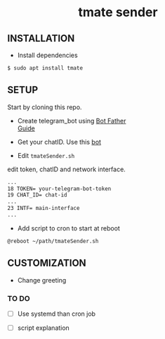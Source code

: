 <h1 align="center"> tmate sender</h1>


## INSTALLATION

- Install dependencies

```bash
$ sudo apt install tmate
```

## SETUP

Start by cloning this repo.

- Create telegram_bot using [Bot Father](https://t.me/botfather)  
[Guide](https://core.telegram.org/bots#6-botfather)

-  Get your chatID. Use this [bot](https://t.me/my_id_bot)

- Edit `tmateSender.sh`

edit token, chatID and network interface.

```txt
...
18 TOKEN= your-telegram-bot-token
19 CHAT_ID= chat-id
...
23 INTF= main-interface
...
```

- Add script to cron to start at reboot

```txt
@reboot ~/path/tmateSender.sh
```

## CUSTOMIZATION

- Change greeting


### TO DO 
- [ ] Use systemd than cron job
- [ ] script explanation

